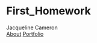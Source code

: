 # First_Homework
<!Doctype html>
<html lang="en">
    <head>
      <meta charaset="UTF-8" />
    <title>Document</title>
    </head>
     <body class="body>
    <header class= "header">
      <div class="header-logo">Jacqueline Cameron</div>
      <nav>
        <a href="./about.html">About</a>
        <a href=">.profolio.html">Portfolio<a>


